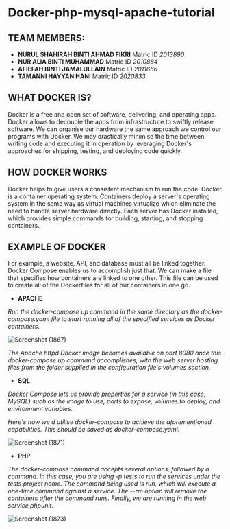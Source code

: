 # Docker-php-mysql-apache-tutorial

## TEAM MEMBERS:

* **NURUL SHAHIRAH BINTI AHMAD FIKRI** Matric ID *2013890*
* **NUR ALIA BINTI MUHAMMAD** Matric ID *2010884*
* **AFIEFAH BINTI JAMALULLAIN** Matric ID *2011666*
* **TAMANNI HAYYAN HANI** Matric ID *2020833*

## WHAT DOCKER IS?

Docker is a free and open set of software, delivering, and operating apps. Docker allows to decouple the apps from infrastructure to swiftly release software. We can organise our hardware the same approach we control our programs with Docker. We may drastically minimise the time between writing code and executing it in operation by leveraging Docker's approaches for shipping, testing, and deploying code quickly. 

## HOW DOCKER WORKS

Docker helps to give users a consistent mechanism to run the code. Docker is a container operating system. Containers deploy a server's operating system in the same way as virtual machines virtualize which eliminate the need to handle server hardware directly. Each server has Docker installed, which provides simple commands for building, starting, and stopping containers.

## EXAMPLE OF DOCKER

For example, a website, API, and database must all be linked together. Docker Compose enables us to accomplish just that. We can make a file that specifies how containers are linked to one other. This file can be used to create all of the Dockerfiles for all of our containers in one go.

* **APACHE**

*Run the docker-compose up command in the same directory as the docker-compose.yaml file to start running all of the specified services as Docker containers.*

![Screenshot (1867)](https://user-images.githubusercontent.com/104122185/173180088-f81a00ec-2e68-4370-8d3d-b91c25174fd4.png)

*The Apache httpd Docker image becomes available on port 8080 once this docker-compose up command accomplishes, with the web server hosting files from the folder supplied in the configuration file's volumes section.*

* **SQL**

*Docker Compose lets us provide properties for a service (in this case, MySQL) such as the image to use, ports to expose, volumes to deploy, and environment variables.*

*Here's how we'd utilise docker-compose to achieve the aforementioned capabilities. This should be saved as docker-compose.yaml:*

![Screenshot (1871)](https://user-images.githubusercontent.com/104122185/173181154-8e2e606d-a786-4766-9117-3ff9b66f5548.png)

* **PHP**

*The docker-compose command accepts several options, followed by a command. In this case, you are using -p tests to run the services under the tests project name. The command being used is run, which will execute a one-time command against a service. The --rm option will remove the containers after the command runs. Finally, we are running in the web service phpunit.*

![Screenshot (1873)](https://user-images.githubusercontent.com/104122185/173181624-2f10cfc7-fe03-4830-a6de-1e099b498465.png)
